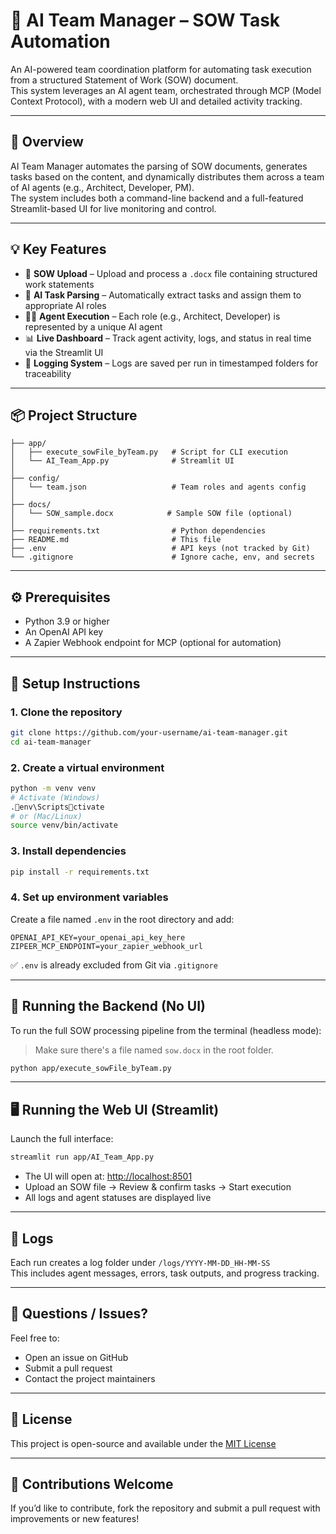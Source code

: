 # 🤖 AI Team Manager – SOW Task Automation

An AI-powered team coordination platform for automating task execution from a structured Statement of Work (SOW) document.  
This system leverages an AI agent team, orchestrated through MCP (Model Context Protocol), with a modern web UI and detailed activity tracking.

---

## 🚀 Overview

AI Team Manager automates the parsing of SOW documents, generates tasks based on the content, and dynamically distributes them across a team of AI agents (e.g., Architect, Developer, PM).  
The system includes both a command-line backend and a full-featured Streamlit-based UI for live monitoring and control.

---

## 💡 Key Features

- 📄 **SOW Upload** – Upload and process a `.docx` file containing structured work statements
- 🧠 **AI Task Parsing** – Automatically extract tasks and assign them to appropriate AI roles
- 🧑‍💻 **Agent Execution** – Each role (e.g., Architect, Developer) is represented by a unique AI agent
- 📊 **Live Dashboard** – Track agent activity, logs, and status in real time via the Streamlit UI
- 📁 **Logging System** – Logs are saved per run in timestamped folders for traceability

---

## 📦 Project Structure

```
├── app/
│   ├── execute_sowFile_byTeam.py   # Script for CLI execution
│   └── AI_Team_App.py              # Streamlit UI
│
├── config/
│   └── team.json                   # Team roles and agents config
│
├── docs/
│   └── SOW_sample.docx            # Sample SOW file (optional)
│
├── requirements.txt                # Python dependencies
├── README.md                       # This file
├── .env                            # API keys (not tracked by Git)
└── .gitignore                      # Ignore cache, env, and secrets
```

---

## ⚙️ Prerequisites

- Python 3.9 or higher
- An OpenAI API key
- A Zapier Webhook endpoint for MCP (optional for automation)

---

## 🔧 Setup Instructions

### 1. Clone the repository

```bash
git clone https://github.com/your-username/ai-team-manager.git
cd ai-team-manager
```

### 2. Create a virtual environment

```bash
python -m venv venv
# Activate (Windows)
.env\Scriptsctivate
# or (Mac/Linux)
source venv/bin/activate
```

### 3. Install dependencies

```bash
pip install -r requirements.txt
```

### 4. Set up environment variables

Create a file named `.env` in the root directory and add:

```env
OPENAI_API_KEY=your_openai_api_key_here
ZIPEER_MCP_ENDPOINT=your_zapier_webhook_url
```

✅ `.env` is already excluded from Git via `.gitignore`

---

## 🧪 Running the Backend (No UI)

To run the full SOW processing pipeline from the terminal (headless mode):

> Make sure there's a file named `sow.docx` in the root folder.

```bash
python app/execute_sowFile_byTeam.py
```

---

## 🖥️ Running the Web UI (Streamlit)

Launch the full interface:

```bash
streamlit run app/AI_Team_App.py
```

- The UI will open at: [http://localhost:8501](http://localhost:8501)
- Upload an SOW file → Review & confirm tasks → Start execution
- All logs and agent statuses are displayed live

---

## 📁 Logs

Each run creates a log folder under `/logs/YYYY-MM-DD_HH-MM-SS`  
This includes agent messages, errors, task outputs, and progress tracking.

---

## 📣 Questions / Issues?

Feel free to:
- Open an issue on GitHub
- Submit a pull request
- Contact the project maintainers

---

## 📝 License

This project is open-source and available under the [MIT License](LICENSE)

---

## 🙌 Contributions Welcome

If you’d like to contribute, fork the repository and submit a pull request with improvements or new features!
